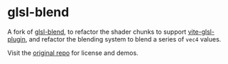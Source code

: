 # glsl-blend

A fork of [glsl-blend](https://github.com/ykob/glsl-util), to refactor the shader chunks to support [vite-glsl-plugin](https://github.com/UstymUkhman/vite-plugin-glsl), and refactor the blending system to blend a series of `vec4` values.

Visit the [original repo](https://github.com/ykob/glsl-util) for license and demos.
